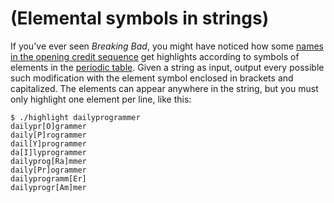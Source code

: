 # (Elemental symbols in strings)
<div class="md"><p>If you've ever seen <em>Breaking Bad</em>, you might have noticed how some <a href="http://i.imgur.com/qnul0.jpg">names in the opening credit sequence</a> get highlights according to symbols of elements in the <a href="http://en.wikipedia.org/wiki/Periodic_table">periodic table</a>. Given a string as input, output every possible such modification with the element symbol enclosed in brackets and capitalized. The elements can appear anywhere in the string, but you must only highlight one element per line, like this:</p>
<pre><code>$ ./highlight dailyprogrammer
dailypr[O]grammer
daily[P]rogrammer
dail[Y]programmer
da[I]lyprogrammer
dailyprog[Ra]mmer
daily[Pr]ogrammer
dailyprogramm[Er]
dailyprogr[Am]mer
</code></pre>
</div>
